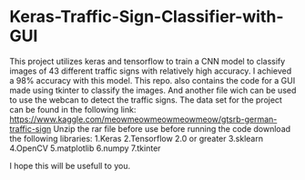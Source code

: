 # Keras-Traffic-Sign-Classifier-with-GUI
This project utilizes keras and tensorflow to train a CNN model to classify images of 43 different traffic signs with relatively high accuracy. 
I achieved a 98% accuracy with this model. 
This repo. also contains the code for a GUI made using tkinter to classify the images. 
And another file wich can be used to use the webcan to detect the traffic signs.
The data set for the project can be found in the following link: https://www.kaggle.com/meowmeowmeowmeowmeow/gtsrb-german-traffic-sign 
Unzip the rar file before use before running the code download the following libraries: 
1.Keras 
2.Tensorflow 2.0 or greater 
3.sklearn 
4.OpenCV 
5.matplotlib 
6.numpy 
7.tkinter  

I hope this will be usefull to you.
